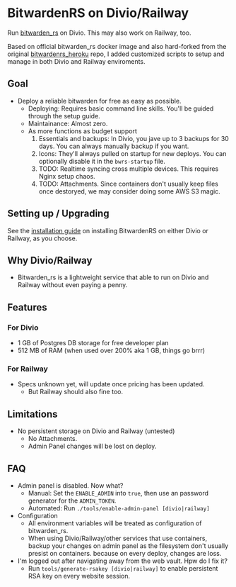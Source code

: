 # BitwardenRS on Divio/Railway

Run [bitwarden_rs](https://github.com/dani-garcia/bitwarden_rs) on Divio.
This may also work on Railway, too.

Based on official bitwarden_rs docker image and also hard-forked
from the original [bitwardenrs_heroku](https://github.com/std2main/bitwardenrs_heroku)
repo, I added customized scripts to setup and manage in both
Divio and Railway enviroments.

## Goal
* Deploy a reliable bitwarden for free as easy as possible.
  * Deploying: Requires basic command line skills. You'll be guided through the setup guide.
  * Maintainance: Almost zero. 
  * As more functions as budget support
    1. Essentials and backups: In Divio, you jave up to 3 backups for 30 days. You can always manually backup if you want.
    2. Icons: They'll always pulled on startup for new deploys. You can optionally disable it in the `bwrs-startup` file.
    3. TODO: Realtime syncing cross multiple devices. This requires Nginx setup chaos.
    4. TODO: Attachments. Since containers don't usually keep files once destoryed, we may consider doing some AWS S3 magic.

## Setting up / Upgrading

See the [installation guide][install-guide] on installing BitwardenRS on
either Divio or Railway, as you choose.

[install-guide]: SETUP.md

## Why Divio/Railway

* Bitwarden_rs is a lightweight service that able to run on
Divio and Railway without even paying a penny.

## Features

### For Divio

* 1 GB of Postgres DB storage for free developer plan
* 512 MB of RAM (when used over 200% aka 1 GB, things go brrr)

### For Railway

* Specs unknown yet, will update once pricing has been updated.
  * But Railway should also fine too.

## Limitations
* No persistent storage on Divio and Railway (untested)
  * No Attachments.
  * Admin Panel changes will be lost on deploy.

## FAQ
* Admin panel is disabled. Now what?
  * Manual: Set the `ENABLE_ADMIN` into `true`, then use an password generator for the `ADMIN_TOKEN`.
  * Automated: Run `./tools/enable-admin-panel [divio|railway]`
* Configuration
  * All environment variables will be treated as configuration of bitwarden_rs.
  * When using Divio/Railway/other services that use containers, backup your changes on admin panel as the filesystem don't usually presist on containers.
  because on every deploy, changes are loss.
* I'm logged out after navigating away from the web vault. Hpw do I fix it?
  * Run `tools/generate-rsakey [divio|railway]` to enable persistent RSA key on every website session.
